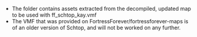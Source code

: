 * The folder contains assets extracted from the decompiled, updated map to be used with ff_schtop_kay.vmf
* The VMF that was provided on FortressForever/fortressforever-maps is of an older version of Schtop, and will not be worked on any further.